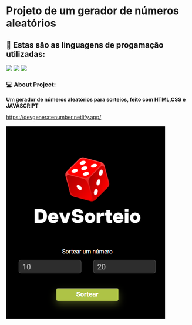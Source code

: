 <h1> Projeto de um gerador de números aleatórios </h1>
<h2> 🌱 Estas são as linguagens de progamação utilizadas:</h2>
<img src="https://img.shields.io/badge/HTML5-E34F26?style=for-the-badge&logo=html5&logoColor=white" />
<img src="https://img.shields.io/badge/CSS3-1572B6?style=for-the-badge&logo=css3&logoColor=white" />
<img src="https://img.shields.io/badge/JavaScript-F7DF1E?style=for-the-badge&logo=javascript&logoColor=black" />

<h3> 💻 About Project:</h3>
<p><b> Um gerador de números aleatórios para sorteios, feito com HTML,CSS e JAVASCRIPT </b></p>
<a href="https://github.com/ChristianFulco?tab=repositories">https://devgeneratenumber.netlify.app/</a>

<br>
<br>
<img src="https://github.com/ChristianFulco/Generate-Number/blob/main/Dev%20Sorteio/assets/devSorteio.png" />
